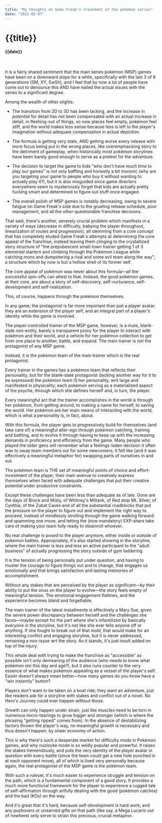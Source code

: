 ```yaml
---
title: "My thoughts on Game Freak's treatment of the pokémon series"
date: "2021-02-07"
---
```

# {{title}}

#### {{date}}

<br>

It is a fairly shared sentiment that the main series pokémon (MSP) games have been on a downward slope for a while, specifically with the last 3 of 8 generations (SM, XY, SwSh), and I feel that by now a lot of people have come out to denounce this AND have nailed the actual issues with the series to a significant degree.

Among the wealth of other slights:

- The transition from 2D to 3D has been lacking, and the increase in *potential* for detail has not been compensated with an actual increase in detail, in fleshing-out of things, so now places feel empty, pokémon feel stiff, and the world makes less sense because less is left to the player's imagination without adequate compensation in actual depiction.

- The formula is getting very stale, AND getting worse every release with more focus being put in the wrong places, like overemphasizing story to the detriment of gameplay, when historically most pokémon storylines have been barely good enough to serve as a pretext for the adventure.

- The decision to target the game to kids "who don't have much time to play our games" is not only baffling and honestly a bit moronic (why are you targeting your game to people who buy it without wanting to actually play it?), but it is also misguided since game directors everywhere seem to mysteriously forget that kids are actually pretty fucking smart and determined to figure out stuff once engaged.

- The overall polish of MSP games is notably decreasing, owing to severe fatigue on Game Freak's side due to the grueling release schedule, poor management, and all the *other* questionable franchise decisions.

That said, there's another, severely crucial problem which manifests in a variety of ways (decrease in difficulty, babying the player throughout, linearization of routes and progression), all stemming from a core concept that has completely eluded Game Freak's attempts at determining the core appeal of the franchise, instead leaving them clinging to the crystallized story structure of "the prepubescent small-town trainer getting 1 of 3 elemental starters and climbing through the Pokémon League while catching mons and dumpstering a rival and some evil team along the way"; a structure which by now is but a hollow shell of its former self.

The core appeal of pokémon was never about this formula—all the successful spin-offs can attest to that. Instead, the good pokémon games, at their core, are about a story of self-discovery, self-nurturance, self-development and self-realization.

This, of course, happens through the pokémon themselves.

In any game, the protagonist is far more important than just a player avatar; they are an extension of the player self, and an integral part of a player's identity while the game is involved.

The player-controlled trainer of the MSP game, however, is a mute, blank-slate non-entity, barely a transparent proxy for the player to interact with pokémon and their world, and a vehicle for her pokémon collection to get from one place to another, battle, and expand. The main trainer is *not* the protagonist of any MSP game.

Instead, it is the pokémon team of the main trainer which is the real protagonist.

Every trainer in the games has a pokémon team that reflects their personality, but for the blank-slate protagonist (lacking another way for it to be expressed) the pokémon team IS her personality, writ large and manifested in physicality; each pokémon serving as a materialized aspect of the psyche, through which she defines herself and, in turn, the player.

Every meaningful act that the trainer accomplishes in the world is through her pokémon, from getting around, to making a name for herself, to saving the world.
Her pokémon are her main means of interacting with the world, which is what a personality is, in fact, about.

With this formula, the player gets to progressively build for themselves (and take care of) a meaningful alter-ego through pokémon catching, training and battling, and to evolve it through having to keep up with the increasing demands in proficiency and efficiency from the game. Many people who played the older gens will remember what a feelings-laden decision it often was to swap team members out for some newcomers; it felt like (and it was effectively a meaningful metaphor for) swapping parts of ourselves in and out.

The pokémon team is THE set of meaningful points of choice and effort-investment of the player, their main avenue to creatively express themselves when faced with adequate challenges that put their creative potential under productive constraints.

Except these challenges have been less than adequate as of late. Gone are the days of Brock and Misty, of Whitney's Miltank, of Red atop Mt. Silver, of Cynthia, of the Zubat Caves and of all the substantial roadblocks that put the pressure on the player to figure out and implement the right way to proceed, instead of mindlessly strolling through the game walking forward and spamming one move, and letting the (now mandatory) EXP-share take care of making your team fully ready to steamroll whoever.

No real challenge is posed to the player anymore, either inside or outside of pokémon battles. Appropriately, it's also started showing in the storyline, where the main trainer is less and less an active participant to the "adult business" of actually progressing the story outside of gym laddering.

It is the tension of being personally put under question, and having to muster the courage to figure things out and to change, that engages us emotionally and that brings satisfaction and lasting memories of accomplishment.

Without any stakes that are perceived by the player as significant—by their ability to put the onus on the player to evolve—the story feels empty of meaningful tension. The emotional engagement flatlines, and the experience becomes bland and forgettable.

The main trainer of the latest installments is effectively a Mary Sue, given the severe power discrepancy between herself and the challenges she faces—maybe except for the part where she's infantilized by basically everyone in the storyline, but it's not like she ever tells anyone off or anything. If she fought to break out of that mold, that *would* make for an interesting conflict and engaging storyline, but it is never addressed, remaining a non-issue wrt the story. As it stands, it's just insult added on top of the injury.

This whole deal with trying to make the franchise as "accessible" as possible isn't only demeaning of the audience (who needs to know what pokémon *are* this day and age?), but it also runs counter to the very essence of what makes pokémon appealing as a vessel of the player's self. Easier doesn't always mean better—how many games do you know have a "win instantly" button?

Players don't want to be taken on a boat ride; they want an adventure, just like readers ask for a storyline with stakes and conflict out of a novel. No Hero's Journey could ever happen without those.

Growth can only happen under strain, just like muscles need to be torn in numerous micro-tearings to grow bigger and stronger (which is where the phrasing "getting ripped" comes from). In the absence of destabilizing factors thrown the player's way, no meaningful growth is necessary and thus doesn't happen, by sheer economy of action.

This is why there's such a desperate market for difficulty mods in Pokémon games, and why nuzlocke mode is so wildly popular and powerful. It raises the stakes tremendously, and puts the very identity of the player avatar in question with every battle (since the team could get a new hole punched in at each opponent move), all of which is lived very personally because again, the real protagonist of the MSP game is the pokémon team.

With such a ruleset, it's much easier to experience struggle and tension on the path, which is a fundamental component of a good story. It provides a much more functional framework for the player to experience a rugged tale of self-affirmation through artfully dealing with the good (pokémon catches) and the bad (KOs) on the way.

And it's great that it's hard, because self-development is hard work, and any pushovers or unearned gifts on that path (like say, a Mega Lucario out of nowhere) only serve to strain this precious, crucial metaphor.